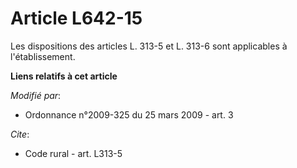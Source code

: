 # Article L642-15

Les dispositions des articles L. 313-5 et L. 313-6 sont applicables à l'établissement.

**Liens relatifs à cet article**

_Modifié par_:

  - Ordonnance n°2009-325 du 25 mars 2009 - art. 3

_Cite_:

  - Code rural - art. L313-5
